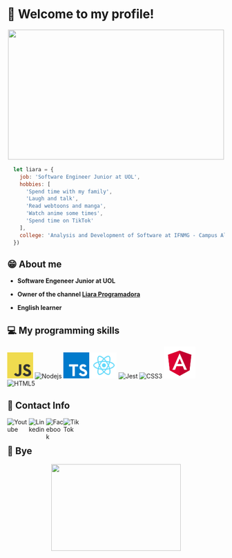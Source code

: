 # 🤩 Welcome to my profile!

<p align="center">
  <img align="center" height="300" width="500" src="https://pa1.narvii.com/6077/d329bf6e008e02fe4add9b79c01450e640719006_hq.gif">
</p>

```js
  let liara = {
    job: 'Software Engineer Junior at UOL',
    hobbies: [
      'Spend time with my family',
      'Laugh and talk',
      'Read webtoons and manga',
      'Watch anime some times',
      'Spend time on TikTok'
    ],
    college: 'Analysis and Development of Software at IFNMG - Campus Almenara',
  })
```

## 😁 About me

- **Software Engeneer Junior at UOL**

- **Owner of the channel <a href="https://www.youtube.com/c/LiaraProgramadora?sub_confirmation=1">Liara Programadora</a>**

- **English learner**

## 💻 My programming skills

<div>
  <img title="Javascript" alt="Javascript" width="60px" src="https://raw.githubusercontent.com/github/explore/80688e429a7d4ef2fca1e82350fe8e3517d3494d/topics/javascript/javascript.png" />
  
   <img title="Nodejs" alt="Nodejs" width="50px" src="https://www.brainfuel.io/images/node-js-new.png" />

  <img title="Typescript" alt="Typescript" width="60px" src="https://raw.githubusercontent.com/github/explore/80688e429a7d4ef2fca1e82350fe8e3517d3494d/topics/typescript/typescript.png" />

  <img title="React and React Native" alt="React and React Native" width="60px" src="https://raw.githubusercontent.com/github/explore/80688e429a7d4ef2fca1e82350fe8e3517d3494d/topics/react/react.png" />

  <img title="Jest" alt="Jest" width="60px" src="https://jestjs.io/img/jest.png" />

   <img title="CSS3" alt="CSS3" width="68px" src="https://icon-library.com/images/css3-icon/css3-icon-28.jpg" />

  <img title="Angular" alt="Angular" width="73px" src="https://raw.githubusercontent.com/github/explore/80688e429a7d4ef2fca1e82350fe8e3517d3494d/topics/angular/angular.png" />

  <img title="HTML5" alt="HTML5" width="90px" src="https://res.cloudinary.com/academind-gmbh/image/upload/f_auto,q_auto/c_limit,dpr_3.0,g_center,w_200/v1/academind.com/site/topics/html" />
</div>

## 💬 Contact Info

<div>
  <a href="https://www.youtube.com/c/LiaraProgramadora?sub_confirmation=1">
    <img align="left" title="Youtube" alt="Youtube" width="50px" height="" src="https://icons.iconarchive.com/icons/dtafalonso/android-l/256/Youtube-icon.png" />
  </a>
  <a href="https://www.linkedin.com/in/liara-programadora">
    <img align="left" title="Linkedin" alt="Linkedin" width="40px" src="https://www.iconarchive.com/download/i82926/limav/flat-gradient-social/Linkedin.ico" />
  </a>
  <a href="https://www.facebook.com/liara.2.0">
    <img align="left" title="Facebook" alt="Facebook" width="40px" src="https://upload.wikimedia.org/wikipedia/commons/thumb/1/1b/Facebook_icon.svg/256px-Facebook_icon.svg.png" />
  </a>
  <a href="https://vm.tiktok.com/ZMdnFrYQu/">
    <img align="left" title="Facebook" alt="TikTok" width="40px" src="https://cdn.iconscout.com/icon/free/png-256/tiktok-3089511-2567363.png" />
  </a>
</div>

</br>
</br>

## 👋 Bye

<p align="center">
  <img align="center" width="300" height="200" src="https://pa1.narvii.com/5711/38d079cc1a064ec6b805323df9010a2b9cac9819_hq.gif">
</p>
